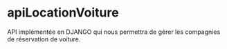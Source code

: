# apiLocationVoiture
API implémentée en DJANGO qui nous permettra de gérer les compagnies de réservation de voiture.
